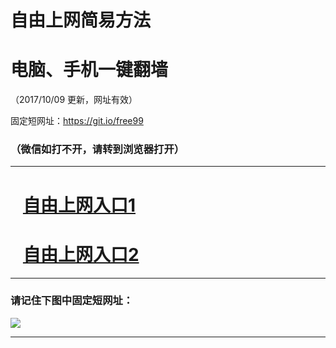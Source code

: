 ﻿# 自由上网简易方法

# 电脑、手机一键翻墙

（2017/10/09 更新，网址有效）

固定短网址：https://git.io/free99

### （微信如打不开，请转到浏览器打开）


***





# &nbsp;&nbsp; <a href="http://ft1268027711.fwq-tz-1001.info/fwqtz01.html?t=100900121934 " target="_blank">自由上网入口1</a>
# &nbsp;&nbsp; <a href="http://ft1274024763.fwq-tz-1002.info/fwqtz02.html?t=100900115748 " target="_blank">自由上网入口2</a>
***

### 请记住下图中固定短网址：

<img src="https://s3-us-west-2.amazonaws.com/fwq-1001/yjfq-20170905okok.png" /> 


***

